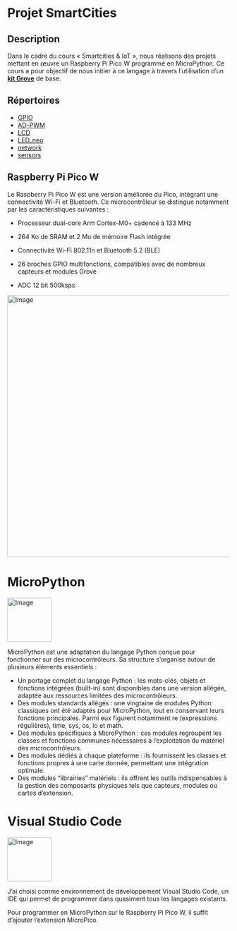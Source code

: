 # Projet SmartCities

## Description

Dans le cadre du cours « Smartcities & IoT », nous réalisons des projets mettant en œuvre un Raspberry Pi Pico W programmé en MicroPython. Ce cours a pour objectif de nous initier à ce langage à travers l’utilisation d’un [**kit Grove**](https://befr.rs-online.com/web/p/arduino-compatible-boards-kits/1743221) de base.


## Répertoires

- [GPIO](./GPIO/)
- [AD-PWM](./AD-PWM/)
- [LCD](./LCD/)
- [LED_neo](./LED_neo/)
- [network](./network/)
- [sensors](./sensors/)


## Raspberry Pi Pico W

Le Raspberry Pi Pico W est une version améliorée du Pico, intégrant une connectivité Wi-Fi et Bluetooth.
Ce microcontrôleur se distingue notamment par les caractéristiques suivantes :

- Processeur dual-core Arm Cortex-M0+ cadencé à 133 MHz

- 264 Ko de SRAM et 2 Mo de mémoire Flash intégrée

- Connectivité Wi-Fi 802.11n et Bluetooth 5.2 (BLE)

- 26 broches GPIO multifonctions, compatibles avec de nombreux capteurs et modules Grove

- ADC 12 bit 500ksps


<img width="842" height="595" alt="Image" src="https://github.com/user-attachments/assets/ab5ba168-6314-4fbd-9100-8d96290e6bcc" />


# MicroPython

<img width="100" height="100" alt="Image" src="https://github.com/user-attachments/assets/e25d1f89-a009-4b33-8769-b4b13fe0f5e8" />



MicroPython est une adaptation du langage Python conçue pour fonctionner sur des microcontrôleurs.
Sa structure s’organise autour de plusieurs éléments essentiels :

- Un portage complet du langage Python : les mots-clés, objets et fonctions intégrées (built-in) sont disponibles dans une version allégée, adaptée aux ressources limitées des microcontrôleurs.
- Des modules standards allégés : une vingtaine de modules Python classiques ont été adaptés pour MicroPython, tout en conservant leurs fonctions principales. Parmi eux figurent notamment re (expressions régulières), time, sys, os, io et math.
- Des modules spécifiques à MicroPython : ces modules regroupent les classes et fonctions communes nécessaires à l’exploitation du matériel des microcontrôleurs.
- Des modules dédiés à chaque plateforme : ils fournissent les classes et fonctions propres à une carte donnée, permettant une intégration optimale.
- Des modules “librairies” matériels : ils offrent les outils indispensables à la gestion des composants physiques tels que capteurs, modules ou cartes d’extension.


# Visual Studio Code

<img width="100" height="100" alt="Image" src="https://github.com/user-attachments/assets/c8c247fe-ab5e-43ec-9325-5a7f1a45c9ba" />



J’ai choisi comme environnement de développement Visual Studio Code, un IDE qui permet de programmer dans quasiment tous les langages existants.

Pour programmer en MicroPython sur le Raspberry Pi Pico W, il suffit d’ajouter l’extension MicroPico.

